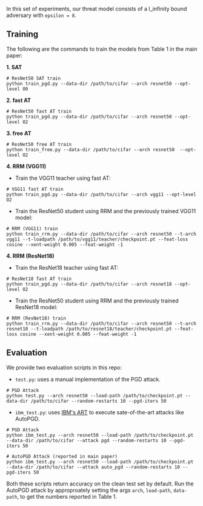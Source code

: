 In this set of experiments, our threat model consists of a l_infinity bound adversary with `epsilon = 8`.

## Training
The following are the commands to train the models from Table 1 in the main paper:

**1. SAT**

```
# ResNet50 SAT train
python train_pgd.py --data-dir /path/to/cifar --arch resnet50 --opt-level O0
```

**2. fast AT**

```
# ResNet50 fast AT train
python train_pgd.py --data-dir /path/to/cifar --arch resnet50 --opt-level O2
```

**3. free AT**

```
# ResNet50 free AT train
python train_free.py --data-dir /path/to/cifar --arch resnet50  --opt-level O2
```

**4. RRM (VGG11)**

- Train the VGG11 teacher using fast AT:

```
# VGG11 fast AT train
python train_pgd.py --data-dir /path/to/cifar --arch vgg11 --opt-level O2
```

- Train the ResNet50 student using RRM and the previously trained VGG11 model:

```
# RRM (VGG11) train
python train_rrm.py --data-dir /path/to/cifar --arch resnet50 --t-arch vgg11 --t-loadpath /path/to/vgg11/teacher/checkpoint.pt --feat-loss cosine --xent-weight 0.005 --feat-weight -1
```

**4. RRM (ResNet18)**

- Train the ResNet18 teacher using fast AT:

```
# ResNet18 fast AT train
python train_pgd.py --data-dir /path/to/cifar --arch resnet18 --opt-level O2
```

- Train the ResNet50 student using RRM and the previously trained ResNet18 model:

```
# RRM (ResNet18) train
python train_rrm.py --data-dir /path/to/cifar --arch resnet50 --t-arch resnet18 --t-loadpath /path/to/resnet18/teacher/checkpoint.pt --feat-loss cosine --xent-weight 0.005 --feat-weight -1
```

## Evaluation

We provide two evaluation scripts in this repo:

* `test.py`: uses a manual implementation of the PGD attack.

```
# PGD Attack
python test.py --arch resnet50 --load-path /path/to/checkpoint.pt --data-dir /path/to/cifar --random-restarts 10 --pgd-iters 50
```

* `ibm_test.py`: uses [IBM's ART](https://github.com/Trusted-AI/adversarial-robustness-toolbox) to execute sate-of-the-art attacks like AutoPGD.

```
# PGD Attack
python ibm_test.py --arch resnet50 --load-path /path/to/checkpoint.pt --data-dir /path/to/cifar --attack pgd --random-restarts 10 --pgd-iters 50

# AutoPGD Attack (reported in main paper)
python ibm_test.py --arch resnet50 --load-path /path/to/checkpoint.pt --data-dir /path/to/cifar --attack auto_pgd --random-restarts 10 --pgd-iters 50

```

Both these scripts return accuracy on the clean test set by default. Run the AutoPGD attack by approproately setting the args `arch`, `load-path`, `data-path`, to get the numbers reported in Table 1.